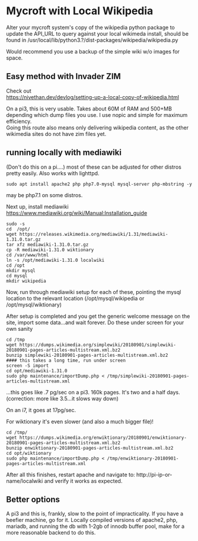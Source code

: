 # Mycroft with Local Wikipedia 

Alter your mycroft system's copy of the wikipedia python package to update the API_URL to query against your local wikimeda install, should be found in /usr/local/lib/python3.?/dist-packages/wikipedia/wikipedia.py  

Would recommend you use a backup of the simple wiki w/o images for space.  

## Easy method with Invader ZIM

Check out  
https://nivethan.dev/devlog/setting-up-a-local-copy-of-wikipedia.html

On a pi3, this is very usable.  Takes about 60M of RAM and 500+MB depending which dump files you use.  I use nopic and simple for maximum efficiency.   
Going this route also means only delivering wikipedia content, as the other wikimedia sites do not have zim files yet.

## running locally with mediawiki

(Don't do this on a pi....) most of these can be adjusted for other distros pretty easily. Also works with lighttpd. 

```
sudo apt install apache2 php php7.0-mysql mysql-server php-mbstring -y

```
may be php7.1 on some distros.

Next up, install mediawiki
https://www.mediawiki.org/wiki/Manual:Installation_guide

```
sudo -s
cd  /opt/
wget https://releases.wikimedia.org/mediawiki/1.31/mediawiki-1.31.0.tar.gz
tar xfz mediawiki-1.31.0.tar.gz
cp -R mediawiki-1.31.0 wiktionary
cd /var/www/html
ln -s /opt/mediawiki-1.31.0 localwiki
cd /opt
mkdir mysql
cd mysql
mkdir wikipedia

```
Now, run through mediawiki setup for each of these, pointing the mysql location to the relevant location (/opt/mysql/wikipedia or /opt/mysql/wiktionary) 

After setup is completed and you get the generic welcome message on the site, import some data...and wait forever.  Do these under screen for your own sanity

```
cd /tmp
wget https://dumps.wikimedia.org/simplewiki/20180901/simplewiki-20180901-pages-articles-multistream.xml.bz2
bunzip simplewiki-20180901-pages-articles-multistream.xml.bz2
#### this takes a long time, run under screen
screen -S import
cd opt/mediawiki-1.31.0
sudo php maintenance/importDump.php < /tmp/simplewiki-20180901-pages-articles-multistream.xml

```
...this goes like .7 pg/sec on a pi3.  160k pages. It's two and a half days. (correction: more like 3.5...it slows way down) 

On an i7, it goes at 17pg/sec.

For wiktionary it's even slower (and also a much bigger file)!

```
cd /tmp/
wget https://dumps.wikimedia.org/enwiktionary/20180901/enwiktionary-20180901-pages-articles-multistream.xml.bz2
bunzip enwiktionary-20180901-pages-articles-multistream.xml.bz2
cd opt/wiktionary
sudo php maintenance/importDump.php < /tmp/enwiktionary-20180901-pages-articles-multistream.xml

```
After all this finishes, restart apache and navigate to: http://pi-ip-or-name/localwiki and verify it works as expected.


## Better options 
A pi3 and this is, frankly, slow to the point of impracticality.  If you have a beefier machine, go for it.  Locally compiled versions of apache2, php, mariadb, and running the db with 1-2gb of innodb buffer pool, make for a more reasonable backend to do this.  

